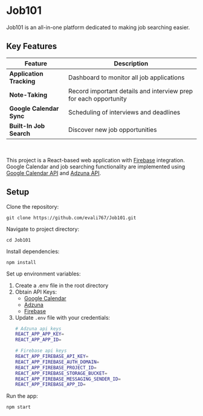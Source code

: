 # Job101

Job101 is an all-in-one platform dedicated to making job searching easier.


## Key Features
| Feature | Description |
|---------|-------------|
| **Application Tracking** | Dashboard to monitor all job applications |
| **Note-Taking** | Record important details and interview prep for each opportunity |
| **Google Calendar Sync** | Scheduling of interviews and deadlines |
| **Built-In Job Search** | Discover new job opportunities |  

<br />  

This project is a React-based web application with [Firebase](https://console.firebase.google.com/?pli=1) integration. Google Calendar and job searching functionality are implemented using [Google Calendar API](https://developers.google.com/workspace/calendar/api/guides/overview) and [Adzuna API](https://developer.adzuna.com/). 


## Setup

Clone the repository:
```
git clone https://github.com/evali767/Job101.git
```
Navigate to project directory:
```
cd Job101
```
Install dependencies:
```
npm install
```
Set up environment variables:
1. Create a .env file in the root directory
2. Obtain API Keys:
    - [Google Calendar](https://developers.google.com/workspace/calendar/api/guides/overview)
    - [Adzuna](https://developer.adzuna.com/)
    - [Firebase](https://console.firebase.google.com/?pli=1)
3. Update ```.env``` file with your credentials:
    ```bash
    # Adzuna api keys
    REACT_APP_APP_KEY=
    REACT_APP_APP_ID=

    # Firebase api keys
    REACT_APP_FIREBASE_API_KEY=
    REACT_APP_FIREBASE_AUTH_DOMAIN=
    REACT_APP_FIREBASE_PROJECT_ID=
    REACT_APP_FIREBASE_STORAGE_BUCKET=
    REACT_APP_FIREBASE_MESSAGING_SENDER_ID=
    REACT_APP_FIREBASE_APP_ID=
    ```

Run the app:
```
npm start
```

